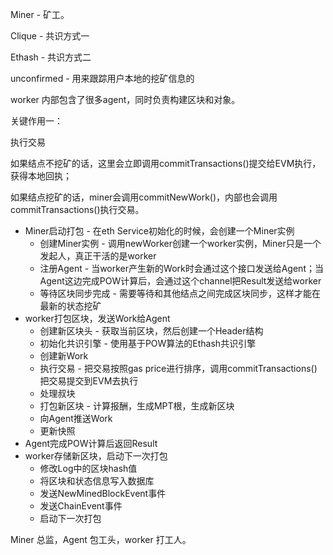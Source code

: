 Miner - 矿工。

Clique - 共识方式一

Ethash - 共识方式二

unconfirmed - 用来跟踪用户本地的挖矿信息的

worker 内部包含了很多agent，同时负责构建区块和对象。

关键作用一：

执行交易

如果结点不挖矿的话，这里会立即调用commitTransactions\(\)提交给EVM执行，获得本地回执；

如果结点挖矿的话，miner会调用commitNewWork\(\)，内部也会调用commitTransactions\(\)执行交易。

* Miner启动打包 - 在eth Service初始化的时候，会创建一个Miner实例
  * 创建Miner实例 - 调用newWorker创建一个worker实例，Miner只是一个发起人，真正干活的是worker
  * 注册Agent - 当worker产生新的Work时会通过这个接口发送给Agent；当Agent这边完成POW计算后，会通过这个channel把Result发送给worker
  * 等待区块同步完成 - 需要等待和其他结点之间完成区块同步，这样才能在最新的状态挖矿
* worker打包区块，发送Work给Agent
  * 创建新区块头 - 获取当前区块，然后创建一个Header结构
  * 初始化共识引擎 - 使用基于POW算法的Ethash共识引擎
  * 创建新Work
  * 执行交易 - 把交易按照gas price进行排序，调用commitTransactions\(\)把交易提交到EVM去执行
  * 处理叔块
  * 打包新区块 - 计算报酬，生成MPT根，生成新区块
  * 向Agent推送Work
  * 更新快照
* Agent完成POW计算后返回Result
* worker存储新区块，启动下一次打包
  * 修改Log中的区块hash值
  * 将区块和状态信息写入数据库
  * 发送NewMinedBlockEvent事件
  * 发送ChainEvent事件
  * 启动下一次打包

Miner 总监，Agent 包工头，worker 打工人。



